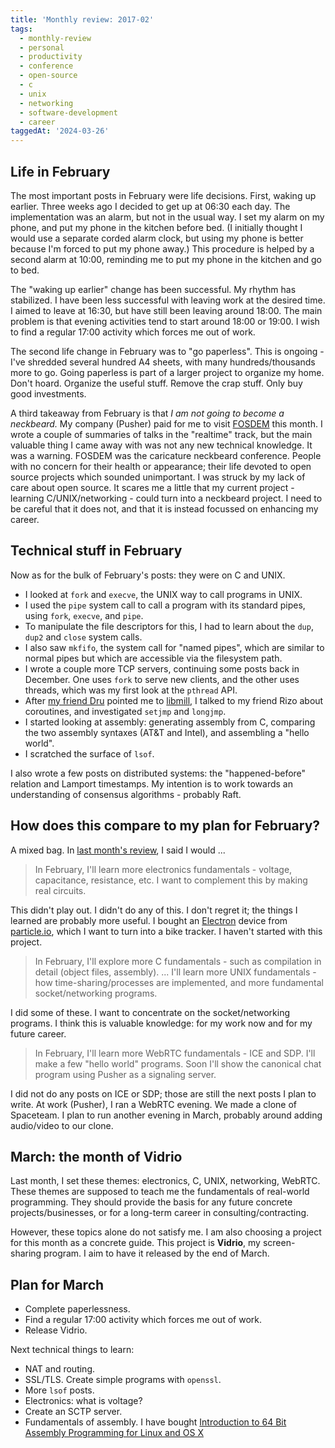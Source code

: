 ```yaml
---
title: 'Monthly review: 2017-02'
tags:
  - monthly-review
  - personal
  - productivity
  - conference
  - open-source
  - c
  - unix
  - networking
  - software-development
  - career
taggedAt: '2024-03-26'
---
```


## Life in February

The most important posts in February were life decisions. First, waking up earlier. Three weeks ago I decided to get up at 06:30 each day. The implementation was an alarm, but not in the usual way. I set my alarm on my phone, and put my phone in the kitchen before bed. (I initially thought I would use a separate corded alarm clock, but using my phone is better because I'm forced to put my phone away.) This procedure is helped by a second alarm at 10:00, reminding me to put my phone in the kitchen and go to bed.

The "waking up earlier" change has been successful. My rhythm has stabilized. I have been less successful with leaving work at the desired time. I aimed to leave at 16:30, but have still been leaving around 18:00. The main problem is that evening activities tend to start around 18:00 or 19:00. I wish to find a regular 17:00 activity which forces me out of work.

The second life change in February was to "go paperless". This is ongoing - I've shredded several hundred A4 sheets, with many hundreds/thousands more to go. Going paperless is part of a larger project to organize my home. Don't hoard. Organize the useful stuff. Remove the crap stuff. Only buy good investments.

A third takeaway from February is that _I am not going to become a neckbeard._ My company (Pusher) paid for me to visit [FOSDEM](https://fosdem.org/2017/) this month. I wrote a couple of summaries of talks in the "realtime" track, but the main valuable thing I came away with was not any new technical knowledge. It was a warning. FOSDEM was the caricature neckbeard conference. People with no concern for their health or appearance; their life devoted to open source projects which sounded unimportant. I was struck by my lack of care about open source. It scares me a little that my current project - learning C/UNIX/networking - could turn into a neckbeard project. I need to be careful that it does not, and that it is instead focussed on enhancing my career.


## Technical stuff in February

Now as for the bulk of February's posts: they were on C and UNIX.

* I looked at `fork` and `execve`, the UNIX way to call programs in UNIX.
* I used the `pipe` system call to call a program with its standard pipes, using `fork`, `execve`, and `pipe`.
* To manipulate the file descriptors for this, I had to learn about the `dup`, `dup2` and `close` system calls.
* I also saw `mkfifo`, the system call for "named pipes", which are similar to normal pipes but which are accessible via the filesystem path.
* I wrote a couple more TCP servers, continuing some posts back in December. One uses `fork` to serve new clients, and the other uses threads, which was my first look at the `pthread` API.
* After [my friend Dru](http://alexandrutopliceanu.ro/) pointed me to [libmill](http://libmill.org/), I talked to my friend Rizo about coroutines, and investigated `setjmp` and `longjmp`.
* I started looking at assembly: generating assembly from C, comparing the two assembly syntaxes (AT&T and Intel), and assembling a "hello world".
* I scratched the surface of `lsof`.

I also wrote a few posts on distributed systems: the "happened-before" relation and Lamport timestamps. My intention is to work towards an understanding of consensus algorithms - probably Raft.


## How does this compare to my plan for February?

A mixed bag. In [last month's review](/2017/02/01/monthly-review-2017-01/), I said I would ...

> In February, I'll learn more electronics fundamentals - voltage, capacitance, resistance, etc. I want to complement this by making real circuits.

This didn't play out. I didn't do any of this. I don't regret it; the things I learned are probably more useful. I bought an [Electron](https://store.particle.io/collections/electron) device from [particle.io](https://www.particle.io/), which I want to turn into a bike tracker. I haven't started with this project.

> In February, I'll explore more C fundamentals - such as compilation in detail (object files, assembly). ... I'll learn more UNIX fundamentals - how time-sharing/processes are implemented, and more fundamental socket/networking programs.

I did some of these. I want to concentrate on the socket/networking programs. I think this is valuable knowledge: for my work now and for my future career.

> In February, I'll learn more WebRTC fundamentals - ICE and SDP. I'll make a few "hello world" programs. Soon I'll show the canonical chat program using Pusher as a signaling server.

I did not do any posts on ICE or SDP; those are still the next posts I plan to write. At work (Pusher), I ran a WebRTC evening. We made a clone of Spaceteam. I plan to run another evening in March, probably around adding audio/video to our clone.


## March: the month of Vidrio

Last month, I set these themes: electronics, C, UNIX, networking, WebRTC. These themes are supposed to teach me the fundamentals of real-world programming. They should provide the basis for any future concrete projects/businesses, or for a long-term career in consulting/contracting.

However, these topics alone do not satisfy me. I am also choosing a project for this month as a concrete guide. This project is **Vidrio**, my screen-sharing program. I aim to have it released by the end of March.


## Plan for March

* Complete paperlessness.
* Find a regular 17:00 activity which forces me out of work.
* Release Vidrio.

Next technical things to learn:

* NAT and routing.
* SSL/TLS. Create simple programs with `openssl`.
* More `lsof` posts.
* Electronics: what is voltage?
* Create an SCTP server.
* Fundamentals of assembly. I have bought [Introduction to 64 Bit Assembly Programming for Linux and OS X](https://www.amazon.com/Introduction-Bit-Assembly-Programming-Linux/dp/1484921909)
